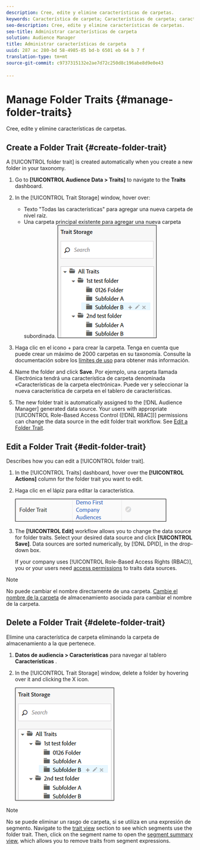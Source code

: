 ```yaml
---
description: Cree, edite y elimine características de carpetas.
keywords: Característica de carpeta; Características de carpeta; características de carpeta; característica de carpeta
seo-description: Cree, edite y elimine características de carpetas.
seo-title: Administrar características de carpeta
solution: Audience Manager
title: Administrar características de carpeta
uuid: 287 ac 280-bd 58-4985-85 bd-b 6501 eb 64 b 7 f
translation-type: tm+mt
source-git-commit: c9737315132e2ae7d72c250d8c196abe8d9e0e43

---
```



# Manage Folder Traits {#manage-folder-traits}

Cree, edite y elimine características de carpetas.

## Create a Folder Trait {#create-folder-trait}

A [!UICONTROL folder trait] is created automatically when you create a new folder in your taxonomy.

<!-- create-folder-trait.xml -->

1. Go to **[!UICONTROL Audience Data > Traits]** to navigate to the **Traits** dashboard.
1. In the [!UICONTROL Trait Storage] window, hover over:

   * Texto &quot;Todas las características&quot; para agregar una nueva carpeta de nivel raíz.
   * Una carpeta principal existente para agregar una nueva carpeta subordinada.
   ![](assets/folder_traits_create.PNG)

1. Haga clic en el icono + para crear la carpeta. Tenga en cuenta que puede crear un máximo de 2000 carpetas en su taxonomía. Consulte la documentación sobre los [límites de uso](../../features/administration/usage-limits.md) para obtener más información.
1. Name the folder and click **Save**. Por ejemplo, una carpeta llamada Electrónica tendrá una característica de carpeta denominada «Características de la carpeta electrónica». Puede ver y seleccionar la nueva característica de carpeta en el tablero de características.
1. The new folder trait is automatically assigned to the [!DNL Audience Manager] generated data source. Your users with appropriate [!UICONTROL Role-Based Access Control ([!DNL RBAC])] permissions can change the data source in the edit folder trait workflow. See [Edit a Folder Trait](../../features/traits/manage-folder-traits.md#edit-folder-trait).

## Edit a Folder Trait {#edit-folder-trait}

Describes how you can edit a [!UICONTROL folder trait].

<!-- edit-folder-trait.xml -->

1. In the [!UICONTROL Traits] dashboard, hover over the **[!UICONTROL Actions]** column for the folder trait you want to edit.
1. Haga clic en el lápiz para editar la característica.

   ![](assets/folder_traits_edit_border.png)

1. The **[!UICONTROL Edit]** workflow allows you to change the data source for folder traits. Select your desired data source and click **[!UICONTROL Save]**. Data sources are sorted numerically, by [!DNL DPID], in the drop-down box.

   If your company uses [!UICONTROL Role-Based Access Rights (RBAC)], you or your users need [access permissions](../../features/traits/about-folder-traits.md#role-based-access-controls) to traits data sources.

>[!NOTE]
>
>No puede cambiar el nombre directamente de una carpeta. [Cambie el nombre de la carpeta](../../features/traits/trait-storage.md#rename-delete-trait-storage-folder) de almacenamiento asociada para cambiar el nombre de la carpeta.

## Delete a Folder Trait {#delete-folder-trait}

Elimine una característica de carpeta eliminando la carpeta de almacenamiento a la que pertenece.

<!-- delete-folder-trait.xml -->

1. **Datos de audiencia &gt; Características** para navegar al tablero **Características** .
1. In the [!UICONTROL Trait Storage] window, delete a folder by hovering over it and clicking the X icon.

   ![Resultado de paso](assets/folder_traits_create.PNG)

>[!NOTE]
>
>No se puede eliminar un rasgo de carpeta, si se utiliza en una expresión de segmento. Navigate to the [trait view](../../features/traits/trait-details-page.md) section to see which segments use the folder trait. Then, click on the segment name to open the [segment summary view](../../features/segments/segment-summary-view.md), which allows you to remove traits from segment expressions.